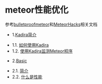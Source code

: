 # meteor性能优化


参考[bulletproofmeteor](https://bulletproofmeteor.com/basics/introduction)和[MeteorHacks](https://meteorhacks.com/)相关文档



* 1.[Kadira简介]()
 - 1.1. [如何使用Kadira](docs/Getting-Started-With-Kadira.md)
 - 1.2. [使用Kadira监测Meteor程序](docs/Monitoring-Meteor-With-Kadira.md)
* 2.[Basic]()
 - 2.1. [简介](Basics-Introduction.md)
 - 2.2. [什么是性能](Basics-WhatIsPerformance.md)
 